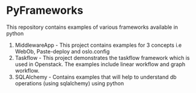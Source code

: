 PyFrameworks
============

This repository contains examples of various frameworks available in python

1. MiddlewareApp - This project contains examples for 3 concepts i.e WebOb, Paste-deploy and oslo.config
2. Taskflow - This project demonstrates the taskflow framework which is used in Openstack. The examples include linear workflow and graph workflow.
3. SQLAlchemy - Contains examples that will help to understand db operations (using sqlalchemy) using python
